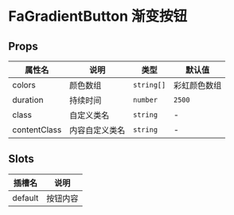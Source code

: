 # FaGradientButton 渐变按钮 <Badge type="pro" text="专业版" /> <Badge text="v5.2.0" />

## Props

| 属性名       | 说明           | 类型       | 默认值       |
| ------------ | -------------- | ---------- | ------------ |
| colors       | 颜色数组       | `string[]` | 彩虹颜色数组 |
| duration     | 持续时间       | `number`   | `2500`       |
| class        | 自定义类名     | `string`   | -            |
| contentClass | 内容自定义类名 | `string`   | -            |

## Slots

| 插槽名  | 说明     |
| ------- | -------- |
| default | 按钮内容 |

